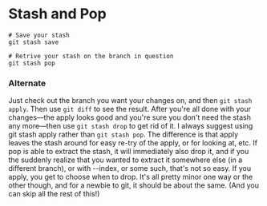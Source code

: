 # Stash and Pop

```
# Save your stash
git stash save

# Retrive your stash on the branch in question
git stash pop
```

### Alternate

Just check out the branch you want your changes on, and then ```git stash apply```. Then use ```git diff``` to see the result.
After you're all done with your changes—the apply looks good and you're sure you don't need the stash any more—then use ```git stash drop``` to get rid of it.
I always suggest using git stash apply rather than ```git stash pop```. 
The difference is that apply leaves the stash around for easy re-try of the apply, or for looking at, etc. 
If pop is able to extract the stash, it will immediately also drop it, and if you the suddenly realize that you wanted to extract it somewhere else (in a different branch), or with --index, or some such, that's not so easy. If you apply, you get to choose when to drop.
It's all pretty minor one way or the other though, and for a newbie to git, it should be about the same. (And you can skip all the rest of this!)
